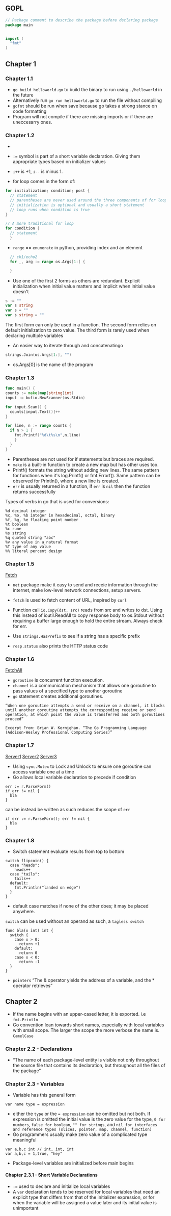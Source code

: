 ## GOPL

```go
// Package comment to describe the package before declaring package
package main


import (
  "fmt"
)
```

## Chapter 1
### Chapter 1.1
- `go build helloworld.go` to build the binary to run using `./helloworld` in the future
- Alternatively run `go run helloworld.go` to run the file without compiling
- `gofmt` should be run when save because go takes a strong stance on code formatting
- Program will not compile if there are missing imports or if there are uneccesarry ones.

### Chapter 1.2
-
- `:=` symbol is part of a short variable declaration. Giving them appropriate types based on initializer values
- `i++` is +1, `i--` is minus 1.

- for loop comes in the form of:
```go
for initialization; condition; post {
  // statement
  // parentheses are never used around the three components of for loop
  // initialization is optional and usually a short statement
  // loop runs when condition is true
}
```
```go
// A more traditional for loop
for condition {
  // statement
  }
```

- `range` == `enumerate` in python, providing index and an element
```go
  // ch1/echo2
  for _, arg := range os.Args[1:] {

  }
```

- Use one of the first 2 forms as others are redundant. Explicit  initialization when initial value matters and implicit when initial value doesn't
```go
s := ""
var s string
var s = ""
var s string = ""
```
The first form can only be used in a function.
The second form relies on default initialization to zero value.
The third form is rarely used when declaring multiple variables

- An easier way to iterate through and concatenatingo
```go
strings.Join(os.Args[1:], "")
```

- os.Args[0] is the name of the program

### Chapter 1.3

```go
func main() {
counts := make(map[string]int)
input := bufio.NewScanner(os.Stdin)

for input.Scan() {
  counts[input.Text()]++
}

for line, n := range counts {
  if n > 1 {
    fmt.Printf("%d\t%s\n",n,line)
    }
  }
}
```

- Parentheses are not used for if statements but braces are required.
- `make` is a built-in function to create a new map but has other uses too.
- Printf() formats the string without adding new lines. The same pattern for functions when it's log.Printf() or fmt.Errorf(). Same pattern can be observed for Println(), where a new line is created.
- `err` is usually returned in a function, if `err` is `nil` then the function returns successfully

Types of verbs in go that is used for conversions:
```
%d decimal integer
%x, %o, %b integer in hexadecimal, octal, binary
%f, %g, %e floating point number
%t boolean
%c rune
%s string
%q quoted string "abc"
%v any value in a natural format
%T type of any value
%% literal percent design
```

### Chapter 1.5
[Fetch](gopl/ch1/fetch.go)
- `net` package make it easy to send and receie information through the internet, make low-level network connections, setup servers.
- `fetch` is used to fetch content of URL, inspired by `curl`

- Function call `io.Copy(dst, src)` reads from src and writes to dst. Using this instead of ioutil.ReadAll to copy response body to os.Stdout without requiring a buffer large enough to hold the entire stream. Always check for err.
- Use `strings.HasPrefix` to see if a string has a specific prefix
- `resp.status` also prints the HTTP status code

### Chapter 1.6
[FetchAll](gopl/ch1/fetchall.go)
- `goroutine` is concurrent function execution.
- `channel` is a communication mechanism that allows one goroutine to pass values of a specified type to another goroutine
- `go` statement creates additional goroutines.

```
“When one goroutine attempts a send or receive on a channel, it blocks until another goroutine attempts the corresponding receive or send operation, at which point the value is transferred and both goroutines proceed”

Excerpt From: Brian W. Kernighan. “The Go Programming Language (Addison-Wesley Professional Computing Series)”
```
### Chapter 1.7
[Server1](gopl/ch1/server1.go)
[Server2](gopl/ch1/server2.go)
[Server3](gopl/ch1/server3.go)
- Using `sync.Mutex` to Lock and Unlock to ensure one goroutine can access variable one at a time
- Go allows local variable declaration to precede if condition
```golang
err := r.ParseForm()
if err != nil {
  bla
}
```
can be instead be written as such reduces the scope of `err`
```golang
if err := r.ParseForm(); err != nil {
  bla
}
```

### Chapter 1.8
- Switch statement evaluate results from top to bottom
```golang
switch flipcoin() {
  case "heads":
    heads++
  case "tails":
    tails++
  default:
    fmt.Println("landed on edge")
  }
}
```
- default case matches if none of the other does; it may be placed anywhere.

`switch` can be used without an operand as such, a `tagless switch`
```golang
func bla(x int) int {
  switch {
    case x > 0:
      return +1
    default:
      return 0
    case x < 0:
      return -1
  }
}
```
- `pointers` “The & operator yields the address of a variable, and the * operator retrieves”

## Chapter 2
- If the name begins with an upper-cased letter, it is exported. i.e `fmt.Println`
- Go convention lean towards short names, especially with local variables with small scope. The larger the scope the more verbose the name is. `CamelCase`
### Chapter 2.2 - Declarations
- “The name of each package-level entity is visible not only throughout the source file that contains its declaration, but throughout all the files of the package”

### Chapter 2.3 - Variables
- Variable has this general form
```golang
var name type = expression
```
- either the `type` or the `= expression` can be omitted but not both. If expression is omitted the initial value is the zero value for the type, `0 for numbers`, `false for boolean`, `"" for strings`, and `nil for interfaces and reference types (slices, pointer, map, channel, function)`
- Go programmers usually make zero value of a complicated type meaningful
```golang
var a,b,c int // int, int, int
var a,b,c = 1,true, "hey"
```
- Package-level variables are initialized before main begins
#### Chapter 2.3.1 - Short Variable Declarations
- `:=` used to declare and initialize local variables
- A `var` declaration tends to be reserved for local variables that need an explicit type that differs from that of the initializer expression, or for when the variable will be assigned a value later and its initial value is unimportant
